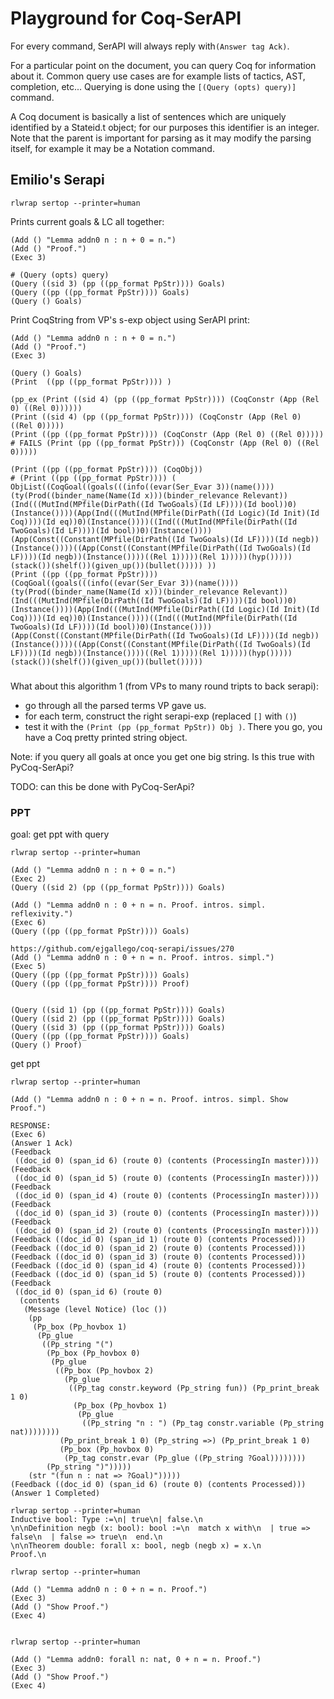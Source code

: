 # Playground for Coq-SerAPI

For every command, SerAPI will always reply with`(Answer tag Ack)`.

For a particular point on the document, you can query Coq for information about
it. Common query use cases are for example lists of tactics, AST, completion, etc...
Querying is done using the `[(Query (opts) query)]` command.

A Coq document is basically a list of sentences which are uniquely identified by a Stateid.t object; 
for our purposes this identifier is an integer.
Note that the parent is important for parsing as it may modify the parsing itself, 
for example it may be a Notation command.


## Emilio's Serapi
```
rlwrap sertop --printer=human
```

Prints current goals & LC all together:
```
(Add () "Lemma addn0 n : n + 0 = n.")
(Add () "Proof.")
(Exec 3)

# (Query (opts) query)
(Query ((sid 3) (pp ((pp_format PpStr)))) Goals)
(Query ((pp ((pp_format PpStr)))) Goals)
(Query () Goals)
```

Print CoqString from VP's s-exp object using SerAPI print:
```
(Add () "Lemma addn0 n : n + 0 = n.")
(Add () "Proof.")
(Exec 3)

(Query () Goals)
(Print  ((pp ((pp_format PpStr)))) )

(pp_ex (Print ((sid 4) (pp ((pp_format PpStr)))) (CoqConstr (App (Rel 0) ((Rel 0))))))
(Print ((sid 4) (pp ((pp_format PpStr)))) (CoqConstr (App (Rel 0) ((Rel 0)))))
(Print ((pp ((pp_format PpStr)))) (CoqConstr (App (Rel 0) ((Rel 0)))))
# FAILS (Print (pp ((pp_format PpStr))) (CoqConstr (App (Rel 0) ((Rel 0)))))

(Print ((pp ((pp_format PpStr)))) (CoqObj))
# (Print ((pp ((pp_format PpStr)))) ( ObjList((CoqGoal((goals(((info((evar(Ser_Evar 3))(name())))(ty(Prod((binder_name(Name(Id x)))(binder_relevance Relevant))(Ind(((MutInd(MPfile(DirPath((Id TwoGoals)(Id LF))))(Id bool))0)(Instance())))(App(Ind(((MutInd(MPfile(DirPath((Id Logic)(Id Init)(Id Coq))))(Id eq))0)(Instance())))((Ind(((MutInd(MPfile(DirPath((Id TwoGoals)(Id LF))))(Id bool))0)(Instance())))(App(Const((Constant(MPfile(DirPath((Id TwoGoals)(Id LF))))(Id negb))(Instance())))((App(Const((Constant(MPfile(DirPath((Id TwoGoals)(Id LF))))(Id negb))(Instance())))((Rel 1)))))(Rel 1)))))(hyp()))))(stack())(shelf())(given_up())(bullet())))) ))
(Print ((pp ((pp_format PpStr)))) (CoqGoal((goals(((info((evar(Ser_Evar 3))(name())))(ty(Prod((binder_name(Name(Id x)))(binder_relevance Relevant))(Ind(((MutInd(MPfile(DirPath((Id TwoGoals)(Id LF))))(Id bool))0)(Instance())))(App(Ind(((MutInd(MPfile(DirPath((Id Logic)(Id Init)(Id Coq))))(Id eq))0)(Instance())))((Ind(((MutInd(MPfile(DirPath((Id TwoGoals)(Id LF))))(Id bool))0)(Instance())))(App(Const((Constant(MPfile(DirPath((Id TwoGoals)(Id LF))))(Id negb))(Instance())))((App(Const((Constant(MPfile(DirPath((Id TwoGoals)(Id LF))))(Id negb))(Instance())))((Rel 1)))))(Rel 1)))))(hyp()))))(stack())(shelf())(given_up())(bullet()))))
```

###

What about this algorithm 1 (from VPs to many round tripts to back serapi):

- go through all the parsed terms VP gave us.
- for each term, construct the right serapi-exp (replaced `[]` with `()`)
- test it with the `(Print (pp (pp_format PpStr)) Obj )`. There you go, you have a Coq pretty printed string object.

Note: if you query all goals at once you get one big string.
Is this true with PyCoq-SerApi?

TODO: can this be done with PyCoq-SerApi?

### PPT

goal: get ppt with query
```
rlwrap sertop --printer=human

(Add () "Lemma addn0 n : n + 0 = n.")
(Exec 2)
(Query ((sid 2) (pp ((pp_format PpStr)))) Goals)

(Add () "Lemma addn0 n : 0 + n = n. Proof. intros. simpl. reflexivity.")
(Exec 6)
(Query ((pp ((pp_format PpStr)))) Goals)

https://github.com/ejgallego/coq-serapi/issues/270
(Add () "Lemma addn0 n : 0 + n = n. Proof. intros. simpl.")
(Exec 5)
(Query ((pp ((pp_format PpStr)))) Goals)
(Query ((pp ((pp_format PpStr)))) Proof)


(Query ((sid 1) (pp ((pp_format PpStr)))) Goals)
(Query ((sid 2) (pp ((pp_format PpStr)))) Goals)
(Query ((sid 3) (pp ((pp_format PpStr)))) Goals)
(Query ((pp ((pp_format PpStr)))) Goals)
(Query () Proof)
```

get ppt
```
rlwrap sertop --printer=human

(Add () "Lemma addn0 n : 0 + n = n. Proof. intros. simpl. Show Proof.")

RESPONSE:
(Exec 6)
(Answer 1 Ack)
(Feedback
 ((doc_id 0) (span_id 6) (route 0) (contents (ProcessingIn master))))
(Feedback
 ((doc_id 0) (span_id 5) (route 0) (contents (ProcessingIn master))))
(Feedback
 ((doc_id 0) (span_id 4) (route 0) (contents (ProcessingIn master))))
(Feedback
 ((doc_id 0) (span_id 3) (route 0) (contents (ProcessingIn master))))
(Feedback
 ((doc_id 0) (span_id 2) (route 0) (contents (ProcessingIn master))))
(Feedback ((doc_id 0) (span_id 1) (route 0) (contents Processed)))
(Feedback ((doc_id 0) (span_id 2) (route 0) (contents Processed)))
(Feedback ((doc_id 0) (span_id 3) (route 0) (contents Processed)))
(Feedback ((doc_id 0) (span_id 4) (route 0) (contents Processed)))
(Feedback ((doc_id 0) (span_id 5) (route 0) (contents Processed)))
(Feedback
 ((doc_id 0) (span_id 6) (route 0)
  (contents
   (Message (level Notice) (loc ())
    (pp
     (Pp_box (Pp_hovbox 1)
      (Pp_glue
       ((Pp_string "(")
        (Pp_box (Pp_hovbox 0)
         (Pp_glue
          ((Pp_box (Pp_hovbox 2)
            (Pp_glue
             ((Pp_tag constr.keyword (Pp_string fun)) (Pp_print_break 1 0)
              (Pp_box (Pp_hovbox 1)
               (Pp_glue
                ((Pp_string "n : ") (Pp_tag constr.variable (Pp_string nat))))))))
           (Pp_print_break 1 0) (Pp_string =>) (Pp_print_break 1 0)
           (Pp_box (Pp_hovbox 0)
            (Pp_tag constr.evar (Pp_glue ((Pp_string ?Goal))))))))
        (Pp_string ")")))))
    (str "(fun n : nat => ?Goal)")))))
(Feedback ((doc_id 0) (span_id 6) (route 0) (contents Processed)))
(Answer 1 Completed)

rlwrap sertop --printer=human
Inductive bool: Type :=\n| true\n| false.\n
\n\nDefinition negb (x: bool): bool :=\n  match x with\n  | true => false\n  | false => true\n  end.\n
\n\nTheorem double: forall x: bool, negb (negb x) = x.\n
Proof.\n

rlwrap sertop --printer=human

(Add () "Lemma addn0 n : 0 + n = n. Proof.")
(Exec 3)
(Add () "Show Proof.")
(Exec 4)


rlwrap sertop --printer=human

(Add () "Lemma addn0: forall n: nat, 0 + n = n. Proof.")
(Exec 3)
(Add () "Show Proof.")
(Exec 4)

```

